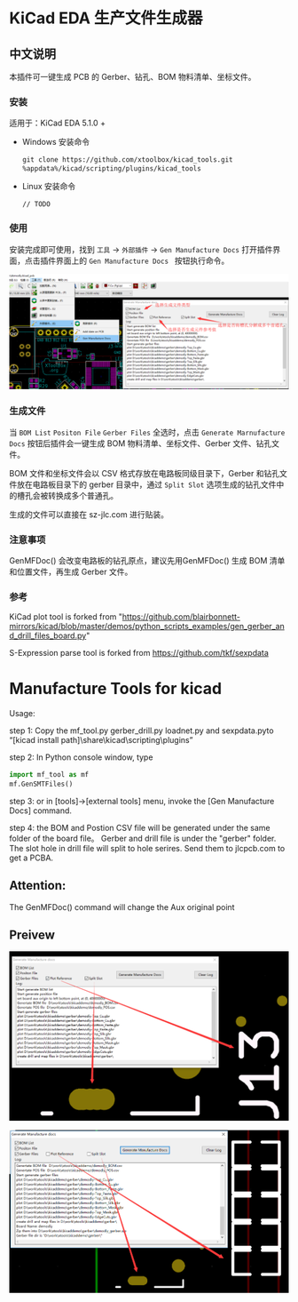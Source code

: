 
# KiCad EDA 生产文件生成器


## 中文说明

本插件可一键生成 PCB 的 Gerber、钻孔、BOM 物料清单、坐标文件。

### 安装

适用于：KiCad EDA 5.1.0 +

* Windows 安装命令
    ```
    git clone https://github.com/xtoolbox/kicad_tools.git %appdata%/kicad/scripting/plugins/kicad_tools
    ```
* Linux 安装命令
    ```
    // TODO
    ```

### 使用

安装完成即可使用，找到 `工具` -> `外部插件` -> `Gen Manufacture Docs` 打开插件界面，点击插件界面上的 `Gen Manufacture Docs ` 按钮执行命令。

![desc](desc.png)

### 生成文件

当 `BOM List` `Positon File` `Gerber Files` 全选时，点击 `Generate Marnufacture Docs` 按钮后插件会一键生成 BOM 物料清单、坐标文件、Gerber 文件、钻孔文件。

BOM 文件和坐标文件会以 CSV 格式存放在电路板同级目录下，Gerber 和钻孔文件放在电路板目录下的 gerber 目录中，通过 `Split Slot` 选项生成的钻孔文件中的槽孔会被转换成多个普通孔。

生成的文件可以直接在 sz-jlc.com 进行贴装。

### 注意事项

GenMFDoc() 会改变电路板的钻孔原点，建议先用GenMFDoc() 生成 BOM 清单和位置文件，再生成 Gerber 文件。

### 参考

KiCad plot tool is forked from "https://github.com/blairbonnett-mirrors/kicad/blob/master/demos/python_scripts_examples/gen_gerber_and_drill_files_board.py"

S-Expression parse tool is forked from https://github.com/tkf/sexpdata


# Manufacture Tools for kicad

Usage:

step 1: Copy the mf_tool.py gerber_drill.py loadnet.py and sexpdata.pyto “[kicad install path]\share\kicad\scripting\plugins”

step 2: In Python console window, type 
```python
import mf_tool as mf
mf.GenSMTFiles()
```

step 3: or in [tools]->[external tools] menu, invoke the [Gen Manufacture Docs] command.

step 4: the BOM and Postion CSV file will be generated under the same folder of the board file。 Gerber and drill file is under the "gerber" folder. The slot hole in drill file will split to hole serires. Send them to jlcpcb.com to get a PCBA.

## Attention:

The GenMFDoc() command will change the Aux original point

## Preivew


![holes_with_ref](holes_with_ref.png)


![slot_without_ref](slot_without_ref.png)
